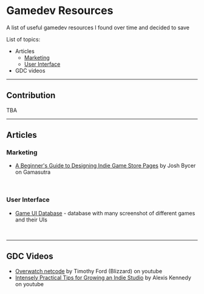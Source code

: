 # Gamedev Resources
A list of useful gamedev resources I found over time and decided to save

List of topics:
* Articles
  * [Marketing](README.md#L12)
  * [User Interface](README.md#L16)
* GDC videos

<hr>

## Contribution

TBA

<hr/>

## Articles

### Marketing

* [A Beginner's Guide to Designing Indie Game Store Pages](https://www.gamasutra.com/blogs/JoshBycer/20210618/383756/A_Beginners_Guide_to_Designing_Indie_Game_StorePages.php) by Josh Bycer on Gamasutra

<br/>

### User Interface

* [Game UI Database](https://gameuidatabase.com/index.php) - database with many screenshot of different games and their UIs

<br/>
<hr/>

## GDC Videos

* [Overwatch netcode](https://www.youtube.com/watch?v=W3aieHjyNvw) by Timothy Ford (Blizzard) on youtube
* [Intensely Practical Tips for Growing an Indie Studio](https://www.youtube.com/watch?v=MDYh2mnDCIM) by Alexis Kennedy on youtube
